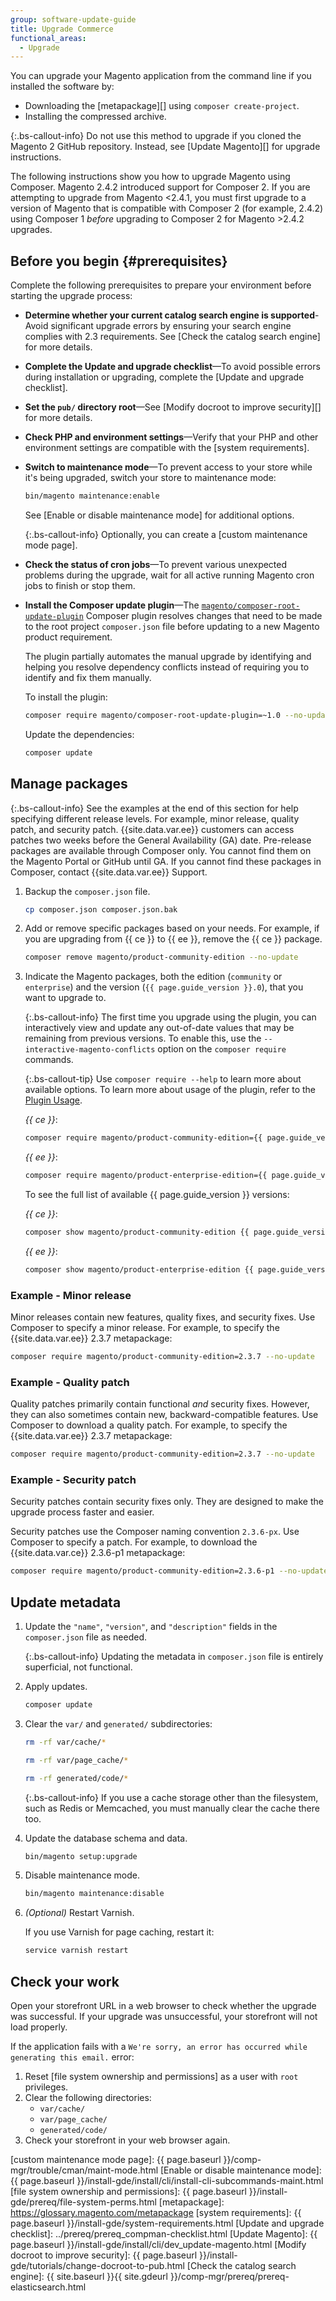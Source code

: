 ```yaml
---
group: software-update-guide
title: Upgrade Commerce
functional_areas:
  - Upgrade
---
```


<!-- Topic variables
{% capture ce %}{{site.data.var.ce}}{% endcapture %}
{% capture ee %}{{site.data.var.ee}}{% endcapture %}
-->

You can upgrade your Magento application from the command line if you installed the software by:

-  Downloading the [metapackage][] using `composer create-project`.
-  Installing the compressed archive.

{:.bs-callout-info}
Do not use this method to upgrade if you cloned the Magento 2 GitHub repository. Instead, see [Update Magento][] for upgrade instructions.

The following instructions show you how to upgrade Magento using Composer. Magento 2.4.2 introduced support for Composer 2. If you are attempting to upgrade from Magento <2.4.1, you must first upgrade to a version of Magento that is compatible with Composer 2 (for example, 2.4.2) using Composer 1 _before_ upgrading to Composer 2 for Magento >2.4.2 upgrades.

## Before you begin {#prerequisites}

Complete the following prerequisites to prepare your environment before starting the upgrade process:

-  **Determine whether your current catalog search engine is supported**-Avoid significant upgrade errors by ensuring your search engine complies with 2.3 requirements. See [Check the catalog search engine] for more details.
-  **Complete the Update and upgrade checklist**—To avoid possible errors during installation or upgrading, complete the [Update and upgrade checklist].
-  **Set the `pub/` directory root**—See [Modify docroot to improve security][] for more details.
-  **Check PHP and environment settings**—Verify that your PHP and other environment settings are compatible with the [system requirements].
-  **Switch to maintenance mode**—To prevent access to your store while it's being upgraded, switch your store to maintenance mode:

    ```bash
    bin/magento maintenance:enable
    ```

    See [Enable or disable maintenance mode] for additional options.

     {:.bs-callout-info}
    Optionally, you can create a [custom maintenance mode page].
-  **Check the status of cron jobs**—To prevent various unexpected problems during the upgrade, wait for all active running Magento cron jobs to finish or stop them.
-  **Install the Composer update plugin**—The [`magento/composer-root-update-plugin`][custom Composer plugin] Composer plugin resolves changes that need to be made to the root project `composer.json` file before updating to a new Magento product requirement.

   The plugin partially automates the manual upgrade by identifying and helping you resolve dependency conflicts instead of requiring you to identify and fix them manually.

   To install the plugin:

   ```bash
   composer require magento/composer-root-update-plugin=~1.0 --no-update
   ```

   Update the dependencies:

   ```bash
   composer update
   ```

## Manage packages

{:.bs-callout-info}
See the examples at the end of this section for help specifying different release levels. For example, minor release, quality patch, and security patch. {{site.data.var.ee}} customers can access patches two weeks before the General Availability (GA) date. Pre-release packages are available through Composer only. You cannot find them on the Magento Portal or GitHub until GA. If you cannot find these packages in Composer, contact {{site.data.var.ee}} Support.

1. Backup the `composer.json` file.

   ```bash
   cp composer.json composer.json.bak
   ```

1. Add or remove specific packages based on your needs. For example, if you are upgrading from {{ ce }} to {{ ee }}, remove the {{ ce }} package.

   ```bash
   composer remove magento/product-community-edition --no-update
   ```

1. Indicate the Magento packages, both the edition (`community` or `enterprise`) and the version (`{{ page.guide_version }}.0`), that you want to upgrade to.

   {:.bs-callout-info}
   The first time you upgrade using the plugin, you can interactively view and update any out-of-date values that may be remaining from previous versions.
   To enable this, use the `--interactive-magento-conflicts` option on the `composer require` commands.

   {:.bs-callout-tip}
   Use `composer require --help` to learn more about available options.
   To learn more about usage of the plugin, refer to the [Plugin Usage](https://github.com/magento/composer-root-update-plugin/blob/0.1/src/Magento/ComposerRootUpdatePlugin/README.md#usage).

   _{{ ce }}_:

   ```bash
   composer require magento/product-community-edition={{ page.guide_version }}.0 --no-update
   ```

   _{{ ee }}_:

   ```bash
   composer require magento/product-enterprise-edition={{ page.guide_version }}.0 --no-update
   ```

   <div class="bs-callout-tip" markdown="1">
   To see the full list of available {{ page.guide_version }} versions:

   _{{ ce }}_:

   ```bash
   composer show magento/product-community-edition {{ page.guide_version }}.* --all | grep -m 1 versions
   ```

   _{{ ee }}_:

   ```bash
   composer show magento/product-enterprise-edition {{ page.guide_version }}.* --all | grep -m 1 versions
   ```

   </div>

### Example - Minor release

Minor releases contain new features, quality fixes, and security fixes. Use Composer to specify a minor release. For example, to specify the {{site.data.var.ee}} 2.3.7 metapackage:

```bash
composer require magento/product-community-edition=2.3.7 --no-update
```

### Example - Quality patch

Quality patches primarily contain functional _and_ security fixes. However, they can also sometimes contain new, backward-compatible features. Use Composer to download a quality patch. For example, to specify the {{site.data.var.ee}} 2.3.7 metapackage:

```bash
composer require magento/product-community-edition=2.3.7 --no-update
```

### Example - Security patch

Security patches contain security fixes only. They are designed to make the upgrade process faster and easier.

Security patches use the Composer naming convention `2.3.6-px`. Use Composer to specify a patch. For example, to download the {{site.data.var.ce}} 2.3.6-p1 metapackage:

```bash
composer require magento/product-community-edition=2.3.6-p1 --no-update
```

## Update metadata

1. Update the `"name"`, `"version"`, and `"description"` fields in the `composer.json` file as needed.

   {:.bs-callout-info}
   Updating the metadata in `composer.json` file is entirely superficial, not functional.

1. Apply updates.

   ```bash
   composer update
   ```

1. Clear the `var/` and `generated/` subdirectories:

   ```bash
   rm -rf var/cache/*
   ```

   ```bash
   rm -rf var/page_cache/*
   ```

   ```bash
   rm -rf generated/code/*
   ```

   {:.bs-callout-info}
   If you use a cache storage other than the filesystem, such as Redis or Memcached, you must manually clear the cache there too.

1. Update the database schema and data.

   ```bash
   bin/magento setup:upgrade
   ```

1. Disable maintenance mode.

   ```bash
   bin/magento maintenance:disable
   ```

1. _(Optional)_ Restart Varnish.

   If you use Varnish for page caching, restart it:

   ```bash
   service varnish restart
   ```

## Check your work

Open your storefront URL in a web browser to check whether the upgrade was successful. If your upgrade was unsuccessful, your storefront will not load properly.

If the application fails with a  `We're sorry, an error has occurred while generating this email.` error:

1. Reset [file system ownership and permissions] as a user with `root` privileges.
1. Clear the following directories:
   -  `var/cache/`
   -  `var/page_cache/`
   -  `generated/code/`
1. Check your storefront in your web browser again.

<!-- Link definitions -->

[custom composer plugin]: https://github.com/magento/composer-root-update-plugin
[custom maintenance mode page]: {{ page.baseurl }}/comp-mgr/trouble/cman/maint-mode.html
[Enable or disable maintenance mode]: {{ page.baseurl }}/install-gde/install/cli/install-cli-subcommands-maint.html
[file system ownership and permissions]: {{ page.baseurl }}/install-gde/prereq/file-system-perms.html
[metapackage]: https://glossary.magento.com/metapackage
[system requirements]: {{ page.baseurl }}/install-gde/system-requirements.html
[Update and upgrade checklist]: ../prereq/prereq_compman-checklist.html
[Update Magento]: {{ page.baseurl }}/install-gde/install/cli/dev_update-magento.html
[Modify docroot to improve security]: {{ page.baseurl }}/install-gde/tutorials/change-docroot-to-pub.html
[Check the catalog search engine]: {{ site.baseurl }}{{ site.gdeurl }}/comp-mgr/prereq/prereq-elasticsearch.html
